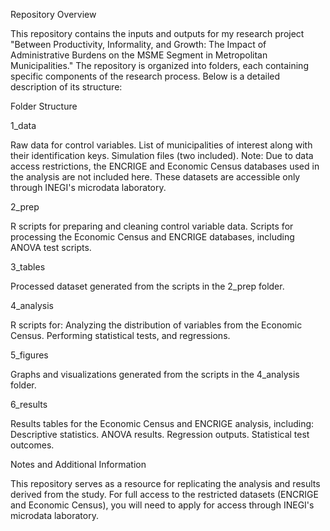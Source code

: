 Repository Overview

This repository contains the inputs and outputs for my research project "Between Productivity, Informality, and Growth: The Impact of Administrative Burdens on the MSME Segment in Metropolitan Municipalities." The repository is organized into folders, each containing specific components of the research process. Below is a detailed description of its structure:

Folder Structure

1_data

Raw data for control variables.
List of municipalities of interest along with their identification keys.
Simulation files (two included).
Note:
Due to data access restrictions, the ENCRIGE and Economic Census databases used in the analysis are not included here. These datasets are accessible only through INEGI's microdata laboratory.

2_prep

R scripts for preparing and cleaning control variable data.
Scripts for processing the Economic Census and ENCRIGE databases, including ANOVA test scripts.

3_tables

Processed dataset generated from the scripts in the 2_prep folder.

4_analysis

R scripts for:
Analyzing the distribution of variables from the Economic Census.
Performing statistical tests, and regressions.

5_figures

Graphs and visualizations generated from the scripts in the 4_analysis folder.

6_results

Results tables for the Economic Census and ENCRIGE analysis, including:
Descriptive statistics.
ANOVA results.
Regression outputs.
Statistical test outcomes.

Notes and Additional Information

This repository serves as a resource for replicating the analysis and results derived from the study.
For full access to the restricted datasets (ENCRIGE and Economic Census), you will need to apply for access through INEGI's microdata laboratory.
